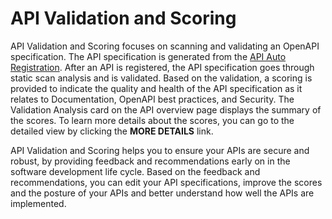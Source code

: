 # API Validation and Scoring

API Validation and Scoring focuses on scanning and validating an OpenAPI specification. 
The API specification is generated from the [API Auto Registration](../api-auto-registration/about.hbs.md). 
After an API is registered, the API specification goes through static scan analysis and is validated. 
Based on the validation, a scoring is provided to indicate the quality and health 
of the API specification as it relates to Documentation, OpenAPI best practices, and Security. 
The Validation Analysis card on the API overview page displays the summary of the scores. 
To learn more details about the scores, you can go to the detailed view by clicking the **MORE DETAILS** link. 

API Validation and Scoring helps you to ensure your APIs are secure and robust, 
by providing feedback and recommendations early on in the software development life cycle. 
Based on the feedback and recommendations, you can edit your API specifications, 
improve the scores and the posture of your APIs and better understand how well the APIs are implemented.
